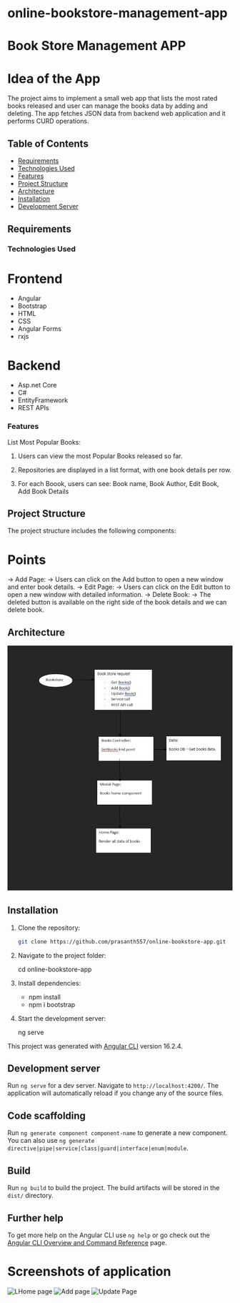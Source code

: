 # online-bookstore-management-app


# Book Store Management APP

# Idea of the App

The project aims to implement a small web app that lists the most rated books released and user can manage the books data by adding and deleting. The app fetches JSON data from backend web application and it performs CURD operations.

## Table of Contents

- [Requirements](https://github.com/prasanth557/online-bookstore-app#Requirements)
- [Technologies Used](https://github.com/prasanth557/online-bookstore-app#technologies-used)
- [Features](https://github.com/prasanth557/online-bookstore-app#features)
- [Project Structure](https://github.com/prasanth557/online-bookstore-app#project-structure)
- [Architecture](https://github.com/prasanth557/online-bookstore-app#architecture)
- [Installation](https://github.com/prasanth557/online-bookstore-app#installation)
- [Development Server](https://github.com/prasanth557/online-bookstore-app#development-server)

## Requirements

### Technologies Used
 # Frontend
- Angular
- Bootstrap
- HTML
- CSS
- Angular Forms
- rxjs
# Backend
- Asp.net Core
- C#
- EntityFramework
- REST APIs

### Features
List Most Popular Books:

1. Users can view the most Popular Books released so far.


2. Repositories are displayed in a list format, with one book details per row.


3. For each Boook, users can see:
Book name,
Book Author,
Edit Book,
Add Book Details

## Project Structure

The project structure includes the following components:

# Points
-> Add Page:
-> Users can click on the Add button to open a new window and enter book details.
-> Edit Page:
-> Users can click on the Edit button to open a new window with detailed information.
-> Delete Book:
-> The deleted button is available on the right side of the book details and we can delete book.

## Architecture

![Architecture](https://github.com/prasanth557/online-bookstore-app/blob/main/images/Architecture.png)

## Installation

1. Clone the repository:

   ```bash
   git clone https://github.com/prasanth557/online-bookstore-app.git

2. Navigate to the project folder:

   cd online-bookstore-app

3. Install dependencies:
   
   - npm install
   - npm i bootstrap
   
4. Start the development server:

   ng serve


This project was generated with [Angular CLI](https://github.com/angular/angular-cli) version 16.2.4.

## Development server

Run `ng serve` for a dev server. Navigate to `http://localhost:4200/`. The application will automatically reload if you change any of the source files.

## Code scaffolding

Run `ng generate component component-name` to generate a new component. You can also use `ng generate directive|pipe|service|class|guard|interface|enum|module`.

## Build

Run `ng build` to build the project. The build artifacts will be stored in the `dist/` directory.

## Further help

To get more help on the Angular CLI use `ng help` or go check out the [Angular CLI Overview and Command Reference](https://angular.io/cli) page.

# Screenshots of application

![LHome page](https://github.com/prasanth557/online-bookstore-app/blob/main/images/Home.png)
![Add page](https://github.com/prasanth557/online-bookstore-app/blob/main/images/Add.png)
![Update Page](https://github.com/prasanth557/online-bookstore-app/blob/main/images/Update.png)
